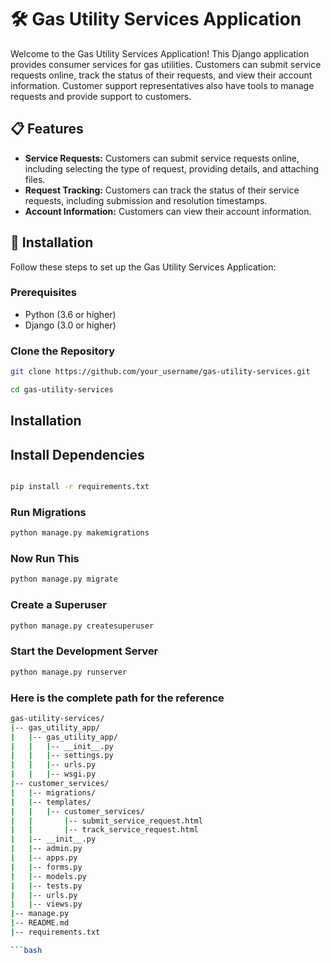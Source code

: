 # 🛠️ Gas Utility Services Application

Welcome to the Gas Utility Services Application! This Django application provides consumer services for gas utilities. Customers can submit service requests online, track the status of their requests, and view their account information. Customer support representatives also have tools to manage requests and provide support to customers.

## 📋 Features

- **Service Requests:** Customers can submit service requests online, including selecting the type of request, providing details, and attaching files.
- **Request Tracking:** Customers can track the status of their service requests, including submission and resolution timestamps.
- **Account Information:** Customers can view their account information.

## 🚀 Installation

Follow these steps to set up the Gas Utility Services Application:

### Prerequisites

- Python (3.6 or higher)
- Django (3.0 or higher)

### Clone the Repository

```bash
git clone https://github.com/your_username/gas-utility-services.git

````
```bash
cd gas-utility-services
````

## Installation

## Install Dependencies
```bash

pip install -r requirements.txt

````

### Run Migrations
```bash
python manage.py makemigrations

````
### Now Run This
```bash
python manage.py migrate

````

### Create a Superuser

```bash
python manage.py createsuperuser
````
### Start the Development Server
```bash
python manage.py runserver
```

### Here is the complete path for the reference 
```bash
gas-utility-services/
|-- gas_utility_app/
|   |-- gas_utility_app/
|   |   |-- __init__.py
|   |   |-- settings.py
|   |   |-- urls.py
|   |   |-- wsgi.py
|-- customer_services/
|   |-- migrations/
|   |-- templates/
|   |   |-- customer_services/
|   |       |-- submit_service_request.html
|   |       |-- track_service_request.html
|   |-- __init__.py
|   |-- admin.py
|   |-- apps.py
|   |-- forms.py
|   |-- models.py
|   |-- tests.py
|   |-- urls.py
|   |-- views.py
|-- manage.py
|-- README.md
|-- requirements.txt

```bash





